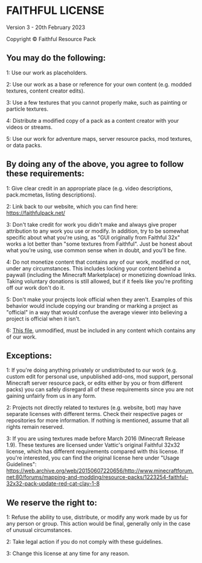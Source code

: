 # FAITHFUL LICENSE
Version 3 - 20th February 2023

Copyright © Faithful Resource Pack


## You may do the following:


1: Use our work as placeholders.

2: Use our work as a base or reference for your own content (e.g. modded textures, content creator edits).

3: Use a few textures that you cannot properly make, such as painting or particle textures.

4: Distribute a modified copy of a pack as a content creator with your videos or streams.

5: Use our work for adventure maps, server resource packs, mod textures, or data packs.


## By doing any of the above, you agree to follow these requirements:


1: Give clear credit in an appropriate place (e.g. video descriptions, pack.mcmetas, listing descriptions).

2: Link back to our website, which you can find here:
	https://faithfulpack.net/

3: Don't take credit for work you didn't make and always give proper attribution to any work you use or modify. In addition, try to be somewhat specific about what you're using, as "GUI originally from Faithful 32x" works a lot better than "some textures from Faithful". Just be honest about what you're using, use common sense when in doubt, and you'll be fine.

4: Do not monetize content that contains any of our work, modified or not, under any circumstances. This includes locking your content behind a paywall (including the Minecraft Marketplace) or monetizing download links. Taking voluntary donations is still allowed, but if it feels like you're profiting off our work don't do it.

5: Don't make your projects look official when they aren't. Examples of this behavior would include copying our branding or marking a project as "official" in a way that would confuse the average viewer into believing a project is official when it isn't.

6: [This file](https://database.faithfulpack.net/packs/LICENSE.txt), unmodified, must be included in any content which contains any of our work.


## Exceptions:


1: If you're doing anything privately or undistributed to our work (e.g. custom edit for personal use, unpublished add-ons, mod support, personal Minecraft server resource pack, or edits either by you or from different packs) you can safely disregard all of these requirements since you are not gaining unfairly from us in any form.

2: Projects not directly related to textures (e.g. website, bot) may have separate licenses with different terms. Check their respective pages or repositories for more information. If nothing is mentioned, assume that all rights remain reserved.

3: If you are using textures made before March 2016 (Minecraft Release 1.9). These textures are licensed under Vattic's original Faithful 32x32 license, which has different requirements compared with this license. If you're interested, you can find the original license here under "Usage Guidelines":
	https://web.archive.org/web/20150607220656/http://www.minecraftforum.net:80/forums/mapping-and-modding/resource-packs/1223254-faithful-32x32-pack-update-red-cat-clay-1-8



## We reserve the right to:


1: Refuse the ability to use, distribute, or modify any work made by us for any person or group. This action would be final, generally only in the case of unusual circumstances.

2: Take legal action if you do not comply with these guidelines.

3: Change this license at any time for any reason.
